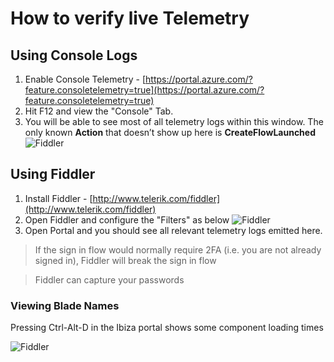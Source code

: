 <a name="how-to-verify-live-telemetry"></a>
# How to verify live Telemetry

<a name="how-to-verify-live-telemetry-using-console-logs"></a>
## Using Console Logs
	
1. Enable Console Telemetry - [https://portal.azure.com/?feature.consoletelemetry=true](https://portal.azure.com/?feature.consoletelemetry=true) 
1. Hit F12 and view the "Console" Tab.
1. You will be able to see most of all telemetry logs within this window. The only known **Action** that doesn’t show up here is **CreateFlowLaunched**
    ![Fiddler](../media/portalfx-telemetry/consoleLogs.png)

<a name="how-to-verify-live-telemetry-using-fiddler"></a>
## Using Fiddler

1. Install Fiddler - [http://www.telerik.com/fiddler](http://www.telerik.com/fiddler)
1. Open Fiddler and configure the "Filters" as below
      ![Fiddler](../media/portalfx-telemetry/fiddler.png)
1. Open Portal and you should see all relevant telemetry logs emitted here.

> If the sign in flow would normally require 2FA (i.e. you are not already signed in), Fiddler will break the sign in flow

>  Fiddler can capture your passwords

<a name="how-to-verify-live-telemetry-using-fiddler-viewing-blade-names"></a>
### Viewing Blade Names

Pressing Ctrl-Alt-D in the Ibiza portal shows some component loading times

![Fiddler](../media/portalfx-telemetry/bladeNames.png)
